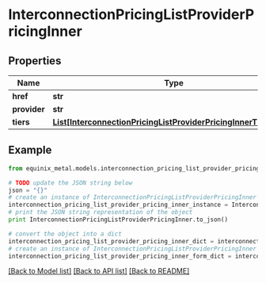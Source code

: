 # InterconnectionPricingListProviderPricingInner


## Properties
Name | Type | Description | Notes
------------ | ------------- | ------------- | -------------
**href** | **str** |  | [optional] 
**provider** | **str** |  | [optional] 
**tiers** | [**List[InterconnectionPricingListProviderPricingInnerTiersInner]**](InterconnectionPricingListProviderPricingInnerTiersInner.md) |  | [optional] 

## Example

```python
from equinix_metal.models.interconnection_pricing_list_provider_pricing_inner import InterconnectionPricingListProviderPricingInner

# TODO update the JSON string below
json = "{}"
# create an instance of InterconnectionPricingListProviderPricingInner from a JSON string
interconnection_pricing_list_provider_pricing_inner_instance = InterconnectionPricingListProviderPricingInner.from_json(json)
# print the JSON string representation of the object
print InterconnectionPricingListProviderPricingInner.to_json()

# convert the object into a dict
interconnection_pricing_list_provider_pricing_inner_dict = interconnection_pricing_list_provider_pricing_inner_instance.to_dict()
# create an instance of InterconnectionPricingListProviderPricingInner from a dict
interconnection_pricing_list_provider_pricing_inner_form_dict = interconnection_pricing_list_provider_pricing_inner.from_dict(interconnection_pricing_list_provider_pricing_inner_dict)
```
[[Back to Model list]](../README.md#documentation-for-models) [[Back to API list]](../README.md#documentation-for-api-endpoints) [[Back to README]](../README.md)



